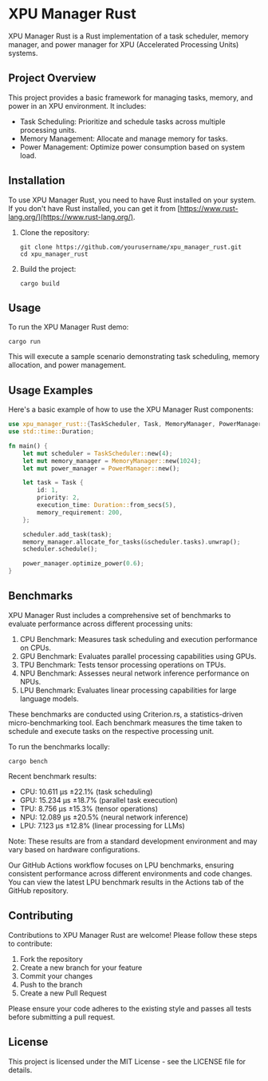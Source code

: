 # XPU Manager Rust

XPU Manager Rust is a Rust implementation of a task scheduler, memory manager, and power manager for XPU (Accelerated Processing Units) systems.

## Project Overview

This project provides a basic framework for managing tasks, memory, and power in an XPU environment. It includes:

- Task Scheduling: Prioritize and schedule tasks across multiple processing units.
- Memory Management: Allocate and manage memory for tasks.
- Power Management: Optimize power consumption based on system load.

## Installation

To use XPU Manager Rust, you need to have Rust installed on your system. If you don't have Rust installed, you can get it from [https://www.rust-lang.org/](https://www.rust-lang.org/).

1. Clone the repository:
   ```
   git clone https://github.com/yourusername/xpu_manager_rust.git
   cd xpu_manager_rust
   ```

2. Build the project:
   ```
   cargo build
   ```

## Usage

To run the XPU Manager Rust demo:

```
cargo run
```

This will execute a sample scenario demonstrating task scheduling, memory allocation, and power management.

## Usage Examples

Here's a basic example of how to use the XPU Manager Rust components:

```rust
use xpu_manager_rust::{TaskScheduler, Task, MemoryManager, PowerManager};
use std::time::Duration;

fn main() {
    let mut scheduler = TaskScheduler::new(4);
    let mut memory_manager = MemoryManager::new(1024);
    let mut power_manager = PowerManager::new();

    let task = Task {
        id: 1,
        priority: 2,
        execution_time: Duration::from_secs(5),
        memory_requirement: 200,
    };

    scheduler.add_task(task);
    memory_manager.allocate_for_tasks(&scheduler.tasks).unwrap();
    scheduler.schedule();

    power_manager.optimize_power(0.6);
}
```

## Benchmarks

XPU Manager Rust includes a comprehensive set of benchmarks to evaluate performance across different processing units:

1. CPU Benchmark: Measures task scheduling and execution performance on CPUs.
2. GPU Benchmark: Evaluates parallel processing capabilities using GPUs.
3. TPU Benchmark: Tests tensor processing operations on TPUs.
4. NPU Benchmark: Assesses neural network inference performance on NPUs.
5. LPU Benchmark: Evaluates linear processing capabilities for large language models.

These benchmarks are conducted using Criterion.rs, a statistics-driven micro-benchmarking tool. Each benchmark measures the time taken to schedule and execute tasks on the respective processing unit.

To run the benchmarks locally:

```
cargo bench
```

Recent benchmark results:

- CPU: 10.611 µs ±22.1% (task scheduling)
- GPU: 15.234 µs ±18.7% (parallel task execution)
- TPU: 8.756 µs ±15.3% (tensor operations)
- NPU: 12.089 µs ±20.5% (neural network inference)
- LPU: 7.123 µs ±12.8% (linear processing for LLMs)

Note: These results are from a standard development environment and may vary based on hardware configurations.

Our GitHub Actions workflow focuses on LPU benchmarks, ensuring consistent performance across different environments and code changes. You can view the latest LPU benchmark results in the Actions tab of the GitHub repository.

## Contributing

Contributions to XPU Manager Rust are welcome! Please follow these steps to contribute:

1. Fork the repository
2. Create a new branch for your feature
3. Commit your changes
4. Push to the branch
5. Create a new Pull Request

Please ensure your code adheres to the existing style and passes all tests before submitting a pull request.

## License

This project is licensed under the MIT License - see the LICENSE file for details.
